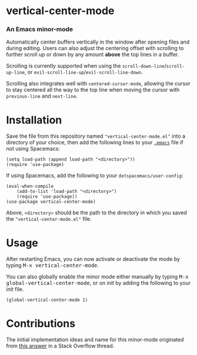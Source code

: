 # vertical-center-mode
### An Emacs minor-mode
Automatically center buffers vertically in the window after opening files and during editing. Users can also adjust the centering offset with scrolling to further scroll up or down by any amount **above** the top lines in a buffer.

Scrolling is currently supported when using the `scroll-down-line`/`scroll-up-line`, or `evil-scroll-line-up`/`evil-scroll-line-down`.

Scrolling also integrates well with `centered-cursor-mode`, allowing the cursor to stay centered all the way to the top line when moving the cursor with `previous-line` and `next-line`.

# Installation
Save the file from this repository named `"vertical-center-mode.el"` into a directory of your choice, then add the following lines to your [`.emacs`][1] file if not using Spacemacs:

	(setq load-path (append load-path "<directory>"))
	(require 'use-package)

If using Spacemacs, add the following to your `dotspacemacs/user-config`:

```
(eval-when-compile
	(add-to-list 'load-path "<directory>")
	(require 'use-package))
(use-package vertical-center-mode)
```

Above, `<directory>` should be the path to the directory in which you saved the `"vertical-center-mode.el"` file.

# Usage
After restarting Emacs, you can now activate or deactivate the mode by typing <kbd>M-x vertical-center-mode</kbd>.

You can also globally enable the minor mode either manually by typing <kbd>M-x global-vertical-center-mode</kbd>, or on init by adding the following to your init file.

`(global-vertical-center-mode 1)`

# Contributions
The initial implementation ideas and name for this minor-mode originated from [this answer](https://stackoverflow.com/a/66678124/3705784) in a Stack Overflow thread.

  [1]: https://www.gnu.org/software/emacs/manual/html_node/emacs/Init-File.html
